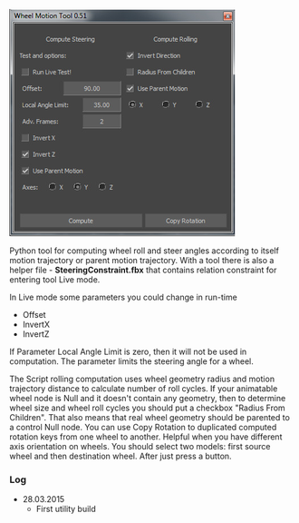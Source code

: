 ![](./Images/wheelMotionTool.jpg)

Python tool for computing wheel roll and steer angles according to itself motion trajectory or parent motion trajectory. With a tool there is also a helper file - **SteeringConstraint.fbx** that contains relation constraint for entering tool Live mode.

 In Live mode some parameters you could change in run-time 
* Offset
* InvertX
* InvertZ

If Parameter Local Angle Limit is zero, then it will not be used in computation. The parameter limits the steering angle for a wheel.

 The Script rolling computation uses wheel geometry radius and motion trajectory distance to calculate number of roll cycles.
If your animatable wheel node is Null and it doesn't contain any geometry, then to determine wheel size and wheel roll cycles you should put a checkbox "Radius From Children". That also means that real wheel geometry should be parented to a control Null node.
 You can use Copy Rotation to duplicated computed rotation keys from one wheel to another. Helpful when you have different axis orientation on wheels. You should select two models: first source wheel and then destination wheel. After just press a button.

### Log ###

* 28.03.2015
    * First utility build
